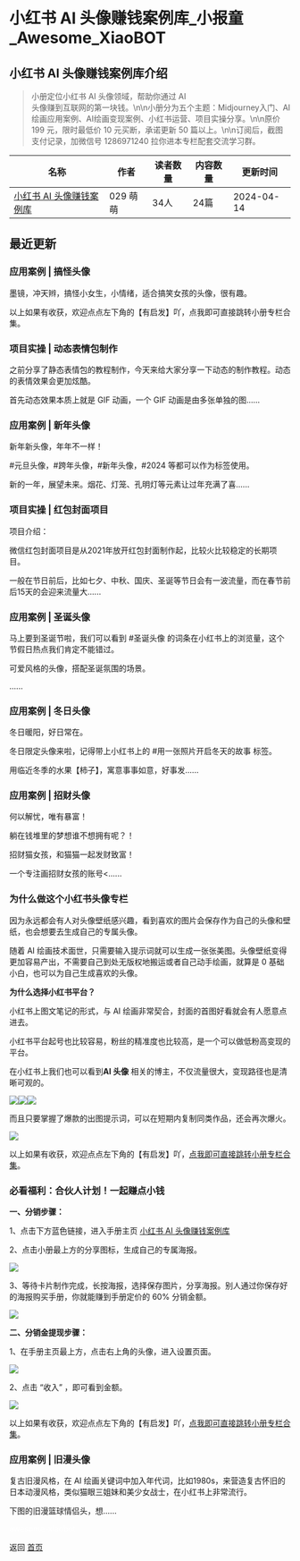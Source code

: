 # 小红书 AI 头像赚钱案例库_小报童_Awesome_XiaoBOT

## 小红书 AI 头像赚钱案例库介绍
> 小册定位小红书 AI 头像领域，帮助你通过 AI  
头像赚到互联网的第一块钱。\n\n小册分为五个主题：Midjourney入门、AI绘画应用案例、AI绘画变现案例、小红书运营、项目实操分享。\n\n原价  
199 元，限时最低价 10 元买断，承诺更新 50 篇以上。\n\n订阅后，截图支付记录，加微信号 1286971240 拉你进本专栏配套交流学习群。  
  


|名称|作者|读者数量|内容数量|更新时间|
|---|---|---|---|---|
|[小红书 AI 头像赚钱案例库](https://xiaobot.net/p/1120?refer=0b133df9-27dc-423b-8101-639049001c13)|029 萌萌|34人|24篇|2024-04-14|

## 最近更新
### 应用案例 | 搞怪头像

墨镜，冲天辫，搞怪小女生，小情绪，适合搞笑女孩的头像，很有趣。

以上如果有收获，欢迎点点左下角的【有启发】吖，点我即可直接跳转小册专栏合集。

### 项目实操 | 动态表情包制作

之前分享了静态表情包的教程制作，今天来给大家分享一下动态的制作教程。动态的表情效果会更加炫酷。

首先动态效果本质上就是 GIF 动画，一个 GIF 动画是由多张单独的图......

### 应用案例 | 新年头像

新年新头像，年年不一样！

#元旦头像，#跨年头像，#新年头像，#2024 等都可以作为标签使用。

新的一年，展望未来。烟花、灯笼、孔明灯等元素让过年充满了喜......

### 项目实操 | 红包封面项目

项目介绍：

微信红包封面项目是从2021年放开红包封面制作起，比较火比较稳定的长期项目。

一般在节日前后，比如七夕、中秋、国庆、圣诞等节日会有一波流量，而在春节前后15天的会迎来流量大......

### 应用案例 | 圣诞头像

马上要到圣诞节啦，我们可以看到 #圣诞头像 的词条在小红书上的浏览量，这个节假日热点我们肯定不能错过。

可爱风格的头像，搭配圣诞氛围的场景。

......

### 应用案例 | 冬日头像

冬日暖阳，好日常在。

冬日限定头像来啦，记得带上小红书上的 #用一张照片开启冬天的故事 标签。

用临近冬季的水果【柿子】，寓意事事如意，好事发......

### 应用案例 | 招财头像

何以解忧，唯有暴富！

躺在钱堆里的梦想谁不想拥有呢？！

招财猫女孩，和猫猫一起发财致富！

一个专注画招财女孩的账号<......

### 为什么做这个小红书头像专栏

因为永远都会有人对头像壁纸感兴趣，看到喜欢的图片会保存作为自己的头像和壁纸，也会想要去生成自己的专属头像。

随着 AI 绘画技术面世，只需要输入提示词就可以生成一张张美图。头像壁纸变得更加容易产出，不需要自己到处无版权地搬运或者自己动手绘画，就算是 0
基础小白，也可以为自己生成喜欢的头像。

**为什么选择小红书平台？**

小红书上图文笔记的形式，与 AI 绘画非常契合，封面的首图好看就会有人愿意点进去。

小红书平台起号也比较容易，粉丝的精准度也比较高，是一个可以做低粉高变现的平台。

在小红书上我们也可以看到**AI 头像** 相关的博主，不仅流量很大，变现路径也是清晰可观的。

![](https://static.xiaobot.net/file/2023-12-04/350026/1a00649cbb780b41eb2b8e397edf9ace.png)![](https://static.xiaobot.net/file/2023-12-04/350026/c4dde0cc0fcbad5a8396340d2477b460.png)![](https://static.xiaobot.net/file/2023-12-04/350026/16caf48c7eed3bfa43a87b8c97a5ffa6.png)

而且只要掌握了爆款的出图提示词，可以在短期内复制同类作品，还会再次爆火。

![](https://static.xiaobot.net/file/2023-12-04/350026/56d57ef9c83dd2456d5aff001c1a5d3b.png)

以上如果有收获，欢迎点点左下角的【有启发】吖，[点我即可直接跳转小册专栏合集](https://xiaobot.net/post/ba1d463c-eb87-4ded-a36a-60190718b4dc?refer=ec83aff3-4eaa-495a-93ad-2b960b30dfa8)。

### 必看福利：合伙人计划！一起赚点小钱

**一、分销步骤：**

1、点击下方蓝色链接，进入手册主页 [小红书 AI 头像赚钱案例库](https://xiaobot.net/p/1120)

2、点击小册最上方的分享图标，生成自己的专属海报。

![](https://static.xiaobot.net/file/2023-12-03/350026/e5ae369184ac031dad079daac0ec7177.png)

3、等待卡片制作完成，长按海报，选择保存图片，分享海报。别人通过你保存好的海报购买手册，你就能赚到手册定价的 60% 分销金额。

![](https://static.xiaobot.net/file/2023-12-03/350026/b5fde79d3071da3d6acda976055c4910.png)

**二、分销金提现步骤：**

1、在手册主页最上方，点击右上角的头像，进入设置页面。

![](https://static.xiaobot.net/file/2023-12-03/350026/8322b44438c065ee1fcd2f9ccfc769ed.png)

2、点击 “收入” ，即可看到金额。

![](https://static.xiaobot.net/file/2023-12-03/350026/7902a813b269e89432460936df89fedd.png)

以上如果有收获，欢迎点点左下角的【有启发】吖，[点我即可直接跳转小册专栏合集](https://xiaobot.net/post/ba1d463c-eb87-4ded-a36a-60190718b4dc?refer=ec83aff3-4eaa-495a-93ad-2b960b30dfa8)。

### 应用案例 | 旧漫头像

复古旧漫风格，在 AI 绘画关键词中加入年代词，比如1980s，来营造复古怀旧的日本动漫风格，类似猫眼三姐妹和美少女战士，在小红书上非常流行。

下图的旧漫篮球情侣头，想......


<a href="https://github.com/Reno9527/awesome-xiaobot" style="color: white; text-decoration: none;">awesome-xiaobot</a>

返回 [首页](../README.md)
